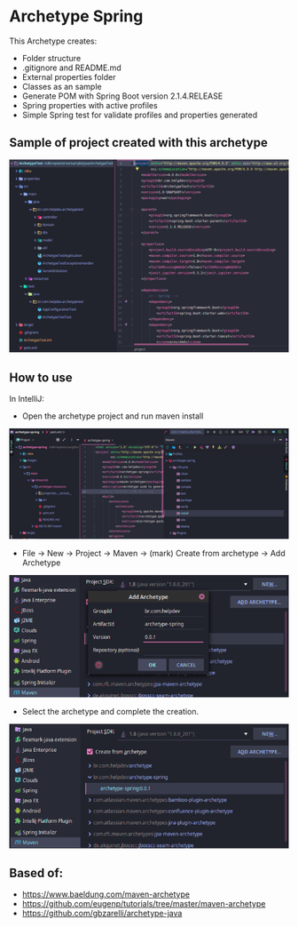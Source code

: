 # Archetype Spring

 This Archetype creates:
 
  - Folder structure
  - .gitignore and README.md
  - External properties folder
  - Classes as an sample
  - Generate POM with Spring Boot version 2.1.4.RELEASE
  - Spring properties with active profiles
  - Simple Spring test for validate profiles and properties generated
  
## Sample of project created with this archetype

![](images/structure.png)

## How to use

 In IntelliJ:
 
 - Open the archetype project and run maven install
 
 ![](images/install.png)
 
 - File -> New -> Project -> Maven -> (mark) Create from archetype -> Add Archetype
 
![](images/add_archetype.png)
 
 - Select the archetype and complete the creation.
 
![](images/new_project.png)

## Based of:

 - https://www.baeldung.com/maven-archetype
 - https://github.com/eugenp/tutorials/tree/master/maven-archetype
 - https://github.com/gbzarelli/archetype-java
